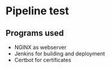 # Pipeline test

## Programs used
- NGINX as webserver
- Jenkins for building and deployment
- Certbot for certificates